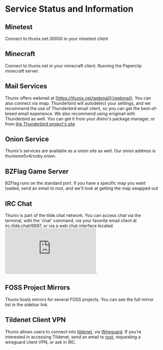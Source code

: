 # Service Status and Information

## Minetest

Connect to thunix.net:30000 in your minetest client

## Minecraft

Connect to thunix.net in your minecraft client. Running the Paperclip minecraft server.

## Mail Services

Thunix offers webmail at [https://thunix.net/webmail](/webmail). You can also connect via imap. Thunderbird will autodetect your settings, and we recommend the use of Thunderbird email client, so you can get the best-of-breed email experience. We also recommend using enigmail with Thunderbird as well. You can get it from your distro's package manager, or from [the Thunderbird project's site](https://www.thunderbird.net/)

## Onion Service

Thunix's services are available as a onion site as well. Our onion address is thunixme5v4rnoby.onion.

## BZFlag Game Server

BZFlag runs on the standard port. If you have a specific map you want loaded, send an email to root, and we'll look at getting the map swapped out

## IRC Chat

Thunix is part of the tilde.chat network. You can access chat via the terminal, with the 'chat' command, via your favorite email client at irc.tilde.chat/6697, or via a web chat interface located [![#thunix channel](https://tilde.chat/badges/badge.php?channel=%23thunix)](https://web.tilde.chat/?join=thunix). 


## FOSS Project Mirrors

Thunix hosts mirrors for several FOSS projects. You can see the full mirror list in the sidebar link.

## Tildenet Client VPN

Thunix allows users to connect into [tildenet](https://intranet.tildeverse.org), via [Wireguard](https://www.wireguard.com/).  If you're interested in accessing Tildenet, send an email to [root](root@thunix.net), requesting a wireguard client VPN, or ask in IRC.

<!-- Begin autogen content from /includes/server.php -->
